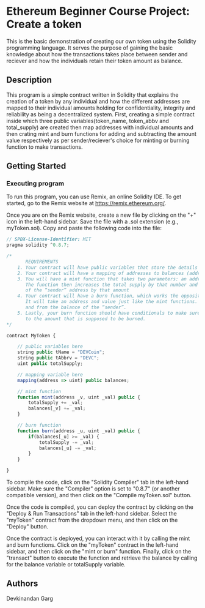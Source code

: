 # Ethereum Beginner Course Project: Create a token

This is the basic demonstration of creating our own token using the Solidity programming language. It serves the purpose of gaining the basic knowledge about how the transactions takes place between sender and reciever and how the individuals retain their token amount as balance.

## Description

This program is a simple contract written in Solidity that explains the creation of a token by any individual and how the different addresses are mapped to their individual amounts holding for confidentiality, integrity and reliability as being a decentralized system.
First, creating a simple contract inside which three public variables(token_name, token_abbv and total_supply) are created then map addresses with individual amounts and then crating mint and burn functions for adding and subtracting the amount value respectively as per sender/reciever's choice for minting or burning function to make transactions.

## Getting Started

### Executing program

To run this program, you can use Remix, an online Solidity IDE. To get started, go to the Remix website at https://remix.ethereum.org/.

Once you are on the Remix website, create a new file by clicking on the "+" icon in the left-hand sidebar. Save the file with a .sol extension (e.g., myToken.sol). Copy and paste the following code into the file:

```javascript
// SPDX-License-Identifier: MIT
pragma solidity ^0.8.7;

/*
       REQUIREMENTS
    1. Your contract will have public variables that store the details about your coin (Token Name, Token Abbrv., Total Supply)
    2. Your contract will have a mapping of addresses to balances (address => uint)
    3. You will have a mint function that takes two parameters: an address and a value. 
       The function then increases the total supply by that number and increases the balance 
       of the “sender” address by that amount
    4. Your contract will have a burn function, which works the opposite of the mint function, as it will destroy tokens. 
       It will take an address and value just like the mint functions. It will then deduct the value from the total supply 
       and from the balance of the “sender”.
    5. Lastly, your burn function should have conditionals to make sure the balance of "sender" is greater than or equal 
       to the amount that is supposed to be burned.
*/

contract MyToken {

    // public variables here
    string public tName = "DEVCoin";
    string public tAbbrv = "DEVC";
    uint public totalSupply;

    // mapping variable here
    mapping(address => uint) public balances;

    // mint function
    function mint(address _v, uint _val) public {
        totalSupply += _val;
        balances[_v] += _val;
    }

    // burn function
    function burn(address _u, uint _val) public {
        if(balances[_u] >= _val) {
            totalSupply -= _val;
            balances[_u] -= _val;
        }
    }

}
```

To compile the code, click on the "Solidity Compiler" tab in the left-hand sidebar. Make sure the "Compiler" option is set to "0.8.7" (or another compatible version), and then click on the "Compile myToken.sol" button.

Once the code is compiled, you can deploy the contract by clicking on the "Deploy & Run Transactions" tab in the left-hand sidebar. Select the "myToken" contract from the dropdown menu, and then click on the "Deploy" button.

Once the contract is deployed, you can interact with it by calling the mint and burn functions. Click on the "myToken" contract in the left-hand sidebar, and then click on the "mint or burn" function. Finally, click on the "transact" button to execute the function and retrieve the balance by calling for the balance variable or totalSupply variable.

## Authors
Devkinandan Garg
